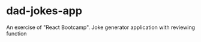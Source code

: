# dad-jokes-app

An exercise of "React Bootcamp". Joke generator application with reviewing function

